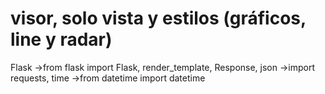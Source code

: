 # visor, solo vista y estilos (gráficos, line y radar)
Flask
  ->from flask import Flask, render_template, Response, json
  ->import requests, time
  ->from datetime import datetime

